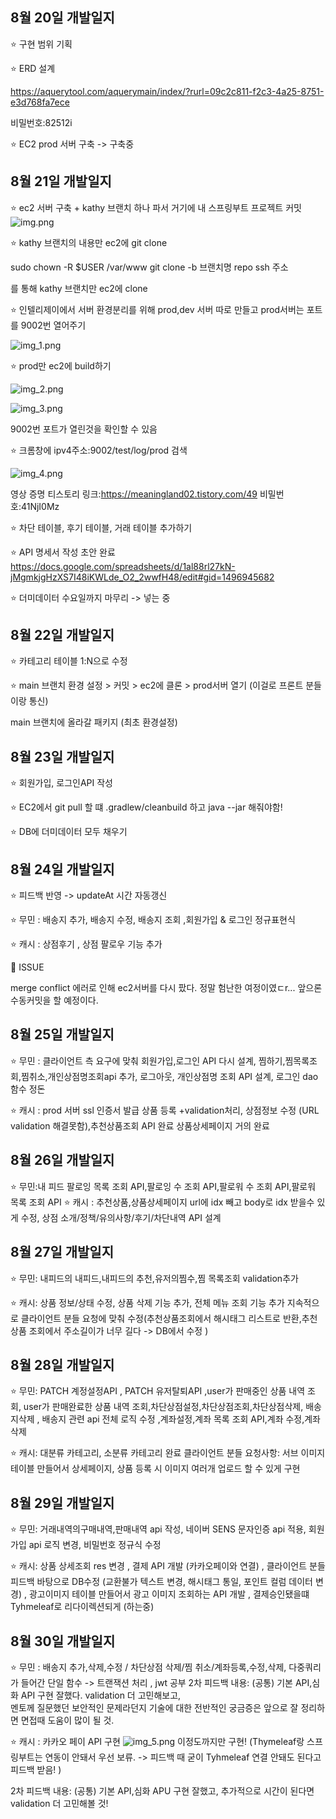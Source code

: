 ## 8월 20일 개발일지

⭐ 구현 범위 기획

⭐ ERD 설계

https://aquerytool.com/aquerymain/index/?rurl=09c2c811-f2c3-4a25-8751-e3d768fa7ece

비밀번호:82512i

⭐ EC2 prod 서버 구축 -> 구축중



## 8월 21일 개발일지

⭐ ec2 서버 구축 + kathy 브랜치 하나 파서 거기에 내 스프링부트 프로젝트 커밋
![img.png](img.png)

⭐ kathy 브랜치의 내용만 ec2에 git clone

sudo chown -R $USER /var/www
git clone -b 브랜치명 repo ssh 주소

를 통해 kathy 브랜치만 ec2에 clone

⭐ 인텔리제이에서 서버 환경분리를 위해 prod,dev 서버 따로 만들고 prod서버는 포트를 9002번 열어주기

![img_1.png](img_1.png)

⭐ prod만 ec2에 build하기

![img_2.png](img_2.png)

![img_3.png](img_3.png)

9002번 포트가 열린것을 확인할 수 있음

⭐ 크롬창에 ipv4주소:9002/test/log/prod 검색

![img_4.png](img_4.png)

영상 증명 티스토리 링크:https://meaningland02.tistory.com/49
비밀번호:41NjI0Mz

⭐ 차단 테이블, 후기 테이블, 거래 테이블 추가하기

⭐ API 명세서 작성 초안 완료
https://docs.google.com/spreadsheets/d/1al88rl27kN-jMgmkjgHzXS7I48iKWLde_O2_2wwfH48/edit#gid=1496945682

⭐ 더미데이터 수요일까지 마무리 -> 넣는 중 



## 8월 22일 개발일지

⭐ 카테고리 테이블 1:N으로 수정

⭐ main 브랜치 환경 설정 > 커밋 > ec2에 클론 > prod서버 열기 (이걸로 프론트 분들이랑 통신)

main 브랜치에 올라갈 패키지 (최초 환경설정)



## 8월 23일 개발일지

⭐ 회원가입, 로그인API 작성

⭐ EC2에서 git pull 할 떄 .gradlew/cleanbuild 하고 java --jar 해줘야함!

⭐ DB에 더미데이터 모두 채우기



## 8월 24일 개발일지

⭐ 피드백 반영 -> updateAt 시간 자동갱신

⭐ 무민 : 배송지 추가, 배송지 수정, 배송지 조회 ,회원가입 & 로그인 정규표현식

⭐ 캐시 : 상점후기 , 상점 팔로우 기능 추가 

📌 ISSUE

merge conflict 에러로 인해 ec2서버를 다시 팠다.
정말 험난한 여정이였ㄷr... 앞으론 수동커밋을 할 예정이다. 


## 8월 25일 개발일지

⭐ 무민 : 클라이언트 측 요구에 맞춰 회원가입,로그인 API 다시 설계,
찜하기,찜목록조회,찜취소,개인상점명조회api 추가, 로그아웃, 개인상점명 조회 API 설계, 로그인 dao 함수 정돈   

⭐ 캐시 : prod 서버 ssl 인증서 발급
상품 등록 +validation처리, 상점정보 수정 (URL validation 해결못함),추천상품조회 API 완료
상품상세페이지 거의 완료    



## 8월 26일 개발일지

⭐ 무민:내 피드 팔로잉 목록 조회 API,팔로잉 수 조회 API,팔로워 수 조회 API,팔로워 목록 조회 API
⭐ 캐시 : 추천상품,상품상세페이지 url에 idx 빼고 body로 idx 받을수 있게 수정,
상점 소개/정책/유의사항/후기/차단내역 API 설계



## 8월 27일 개발일지

⭐ 무민: 내피드의 내피드,내피드의 추천,유저의찜수,찜 목록조회 validation추가

⭐ 캐시: 상품 정보/상태 수정, 상품 삭제 기능 추가, 전체 메뉴 조회 기능 추가
지속적으로 클라이언트 분들 요청에 맞춰 수정(추천상품조회에서 해시태그 리스트로 반환,추천상품 조회에서 주소길이가 너무 길다 -> DB에서 수정 )



## 8월 28일 개발일지

⭐ 무민: PATCH 계정설정API , PATCH 유저탈퇴API ,user가 판매중인 상품 내역 조회, user가 판매완료한 상품 내역 조회,차단상점설정,차단상점조회,차단상점삭제,
배송지삭제 , 배송지 관련 api 전체 로직 수정 ,계좌설정,계좌 목록 조회 API,계좌 수정,계좌 삭제

⭐ 캐시: 대분류 카테고리, 소분류 카테고리 완료
클라이언트 분들 요청사항: 서브 이미지 테이블 만들어서 상세페이지, 상품 등록 시 이미지 여러개 업로드 할 수 있게 구현

## 8월 29일 개발일지

⭐ 무민: 거래내역의구매내역,판매내역 api 작성, 네이버 SENS 문자인증 api 적용, 회원가입 api 로직 변경, 비밀번호 정규식 수정

⭐ 캐시: 상품 상세조회 res 변경 , 결제 API 개발 (카카오페이와 연결) , 클라이언트 분들 피드백 바탕으로 DB수정 (교환불가 텍스트 변경, 해시태그 통일, 포인트 컬럼 데이터 변경)
, 광고이미지 테이블 만들어서 광고 이미지 조회하는 API 개발 , 결제승인됐을떄 Tyhmeleaf로 리다이렉션되게 (하는중)


## 8월 30일 개발일지

⭐ 무민 : 배송지 추가,삭제,수정 / 차단상점 삭제/찜 취소/계좌등록,수정,삭제, 다중쿼리가 들어간 단일 함수 -> 트랜잭션 처리 , jwt 공부
2차 피드백 내용: (공통) 기본 API,심화 API 구현 잘했다. validation 더 고민해보고,<br>
멘토께 질문했던 보안적인 문제라던지 기술에 대한 전반적인 궁금증은 앞으로 잘 정리하면 면접때 도움이 많이 될 것.<br>



⭐ 캐시 : 카카오 페이 API 구현 
![img_5.png](img_5.png)
이정도까지만 구현! (Thymeleaf랑 스프링부트는 연동이 안돼서 우선 보류. -> 피드백 때 굳이 Tyhmeleaf 연결 안돼도 된다고 피드백 받음! )

2차 피드백 내용: (공통) 기본 API,심화 APU 구현 잘했고, 추가적으로 시간이 된다면 validation 더 고민해볼 것!
